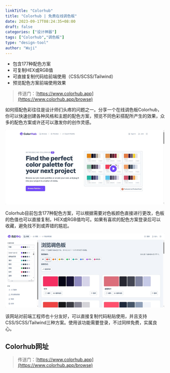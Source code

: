 ```yaml
---
linkTitle: "Colorhub"
title: "Colorhub | 免费在线调色板"
date: 2023-09-17T08:24:35+08:00
draft: false
categories: ["设计神器"]
tags: ["Colorhub","调色板"]
type: "design-tool"
author: "Wuji"
---
```


<!--more-->

* 包含177种配色方案
* 可复制HEX或RGB值
* 可直接复制代码给前端使用（CSS/SCSS/Tailwind）
* 预览配色方案前端使用效果

> 传送门：[https://www.colorhub.app](https://www.colorhub.app/browse)

如何搭配色彩往往是设计师们头疼的问题之一。分享一个在线调色板Colorhub，你可以快速创建各种风格和主题的配色方案，预览不同色彩搭配所产生的效果，众多的配色方案或许还可以激发你的创作灵感。

![](img/colorhub01.jpg)
 

Colorhub目前包含177种配色方案，可以根据需要对色板颜色直接进行更改，色板的色值也可以直接复制，HEX或RGB值均可。如果有喜欢的配色方案登录后可以收藏，避免找不到或弄错的尴尬。

![](img/colorhub02.jpg)

该网站对前端工程师也十分友好，可以直接复制代码粘贴使用，并且支持CSS/SCSS/Tailwind三种方案。使用该功能需要登录，不过同样免费，实属良心。

## Colorhub网址
> 传送门：[https://www.colorhub.app](https://www.colorhub.app/browse)
